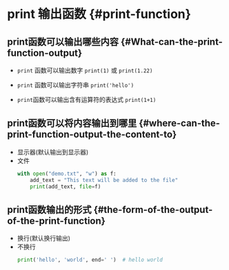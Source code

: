 # print 输出函数 {#print-function}

## print函数可以输出哪些内容 {#What-can-the-print-function-output}

- `print` 函数可以输出数字 `print(1)` 或 `print(1.22)`

- `print` 函数可以输出字符串 `print('hello')`

- `print`函数可以输出含有运算符的表达式 `print(1+1)`

## print函数可以将内容输出到哪里 {#where-can-the-print-function-output-the-content-to}

- 显示器(默认输出到显示器)
- 文件
    ```python
    with open("demo.txt", "w") as f:
        add_text = "This text will be added to the file"
        print(add_text, file=f)
    ```

## print函数输出的形式 {#the-form-of-the-output-of-the-print-function}

- 换行(默认换行输出)
- 不换行
  ```python
  print('hello', 'world', end=' ')  # hello world 
  ```
